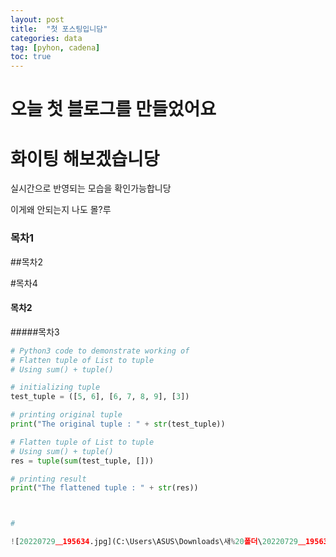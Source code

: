 ```yaml
---
layout: post
title:  "첫 포스팅입니담"
categories: data
tag: [pyhon, cadena]
toc: true
---
```


# 오늘 첫 블로그를 만들었어요

# 화이팅 해보겠습니당

실시간으로 반영되는 모습을 확인가능합니당

이게왜 안되는지 나도 몰?루



### 목차1

##목차2

#목차4

$$$$

#### 목차2

#####목차3



```python
# Python3 code to demonstrate working of
# Flatten tuple of List to tuple
# Using sum() + tuple()

# initializing tuple
test_tuple = ([5, 6], [6, 7, 8, 9], [3])

# printing original tuple
print("The original tuple : " + str(test_tuple))

# Flatten tuple of List to tuple
# Using sum() + tuple()
res = tuple(sum(test_tuple, []))

# printing result
print("The flattened tuple : " + str(res))



# 

![20220729＿195634.jpg](C:\Users\ASUS\Downloads\새%20폴더\20220729＿195634.jpg)
```
